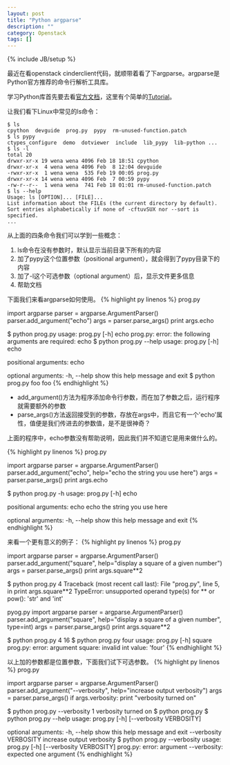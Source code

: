 ```yaml
---
layout: post
title: "Python argparse"
description: ""
category: Openstack
tags: []
---
```

{% include JB/setup %}

最近在看openstack cinderclient代码，就顺带着看了下argparse。argparse是Python官方推荐的命令行解析工具库。

学习Python库首先要去看[官方文档](https://docs.python.org/2.7/library/argparse.html)，这里有个简单的[Tutorial](https://docs.python.org/2.7/howto/argparse.html#id1)。

让我们看下Linux中常见的ls命令：

    $ ls
    cpython  devguide  prog.py  pypy  rm-unused-function.patch
    $ ls pypy
    ctypes_configure  demo  dotviewer  include  lib_pypy  lib-python ...
    $ ls -l
    total 20
    drwxr-xr-x 19 wena wena 4096 Feb 18 18:51 cpython
    drwxr-xr-x  4 wena wena 4096 Feb  8 12:04 devguide
    -rwxr-xr-x  1 wena wena  535 Feb 19 00:05 prog.py
    drwxr-xr-x 14 wena wena 4096 Feb  7 00:59 pypy
    -rw-r--r--  1 wena wena  741 Feb 18 01:01 rm-unused-function.patch
    $ ls --help
    Usage: ls [OPTION]... [FILE]...
    List information about the FILEs (the current directory by default).
    Sort entries alphabetically if none of -cftuvSUX nor --sort is specified.
    ...

从上面的四条命令我们可以学到一些概念：

1. ls命令在没有参数时，默认显示当前目录下所有的内容
1. 加了pypy这个位置参数（positional argument），就会得到了pypy目录下的内容
1. 加了-l这个可选参数（optional argument）后，显示文件更多信息
1. 帮助文档

下面我们来看argparse如何使用。
{% highlight py linenos %}
prog.py

import argparse
parser = argparse.ArgumentParser()
parser.add_argument("echo")
args = parser.parse_args()
print args.echo


$ python prog.py
usage: prog.py [-h] echo
prog.py: error: the following arguments are required: echo
$ python prog.py --help
usage: prog.py [-h] echo

positional arguments:
  echo

optional arguments:
  -h, --help  show this help message and exit
$ python prog.py foo
foo
{% endhighlight %}

- add_argument()方法为程序添加命令行参数，而在加了参数之后，运行程序就需要额外的参数
- parse_args()方法返回接受到的参数，存放在args中，而且它有一个'echo'属性，值便是我们传进去的参数值，是不是很神奇？

上面的程序中，echo参数没有帮助说明，因此我们并不知道它是用来做什么的。

{% highlight py linenos %}
prog.py

import argparse
parser = argparse.ArgumentParser()
parser.add_argument("echo", help="echo the string you use here")
args = parser.parse_args()
print args.echo


$ python prog.py -h
usage: prog.py [-h] echo

positional arguments:
  echo        echo the string you use here

optional arguments:
  -h, --help  show this help message and exit
{% endhighlight %}

来看一个更有意义的例子：
{% highlight py linenos %}
prog.py 

import argparse
parser = argparse.ArgumentParser()
parser.add_argument("square", help="display a square of a given number")
args = parser.parse_args()
print args.square**2


$ python prog.py 4
Traceback (most recent call last):
  File "prog.py", line 5, in <module>
    print args.square**2
TypeError: unsupported operand type(s) for ** or pow(): 'str' and 'int'


pyog.py
import argparse
parser = argparse.ArgumentParser()
parser.add_argument("square", help="display a square of a given number",
                    type=int)
args = parser.parse_args()
print args.square**2


$ python prog.py 4
16
$ python prog.py four
usage: prog.py [-h] square
prog.py: error: argument square: invalid int value: 'four'
{% endhighlight %}

以上加的参数都是位置参数，下面我们试下可选参数。
{% highlight py linenos %}
prog.py

import argparse
parser = argparse.ArgumentParser()
parser.add_argument("--verbosity", help="increase output verbosity")
args = parser.parse_args()
if args.verbosity:
    print "verbosity turned on"


$ python prog.py --verbosity 1
verbosity turned on
$ python prog.py
$ python prog.py --help
usage: prog.py [-h] [--verbosity VERBOSITY]

optional arguments:
  -h, --help            show this help message and exit
  --verbosity VERBOSITY
                        increase output verbosity
$ python prog.py --verbosity
usage: prog.py [-h] [--verbosity VERBOSITY]
prog.py: error: argument --verbosity: expected one argument
{% endhighlight %}

